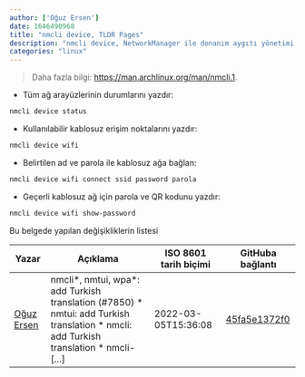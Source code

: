 ```yaml
---
author: ['Oğuz Ersen']
date: 1646490968
title: "nmcli device, TLDR Pages"
description: "nmcli device, NetworkManager ile donanım aygıtı yönetimi."
categories: "linux"
---
```

> Daha fazla bilgi: <https://man.archlinux.org/man/nmcli.1>.

- Tüm ağ arayüzlerinin durumlarını yazdır:

```bash
nmcli device status
```

- Kullanılabilir kablosuz erişim noktalarını yazdır:

```bash
nmcli device wifi
```

- Belirtilen ad ve parola ile kablosuz ağa bağlan:

```bash
nmcli device wifi connect ssid password parola
```

- Geçerli kablosuz ağ için parola ve QR kodunu yazdır:

```bash
nmcli device wifi show-password
```
Bu belgede yapılan değişikliklerin listesi


Yazar | Açıklama | ISO 8601 tarih biçimi | GitHuba bağlantı
------|-----|-----|-----
[Oğuz Ersen](mailto:oguzersen@protonmail.com) | nmcli*, nmtui, wpa*: add Turkish translation (#7850) * nmtui: add Turkish translation * nmcli: add Turkish translation * nmcli- [...] | 2022-03-05T15:36:08 | [45fa5e1372f0](https://github.com/tldr-pages/tldr/commit/45fa5e1372f0b34f97f4f57acd8ceb582cae961d)

